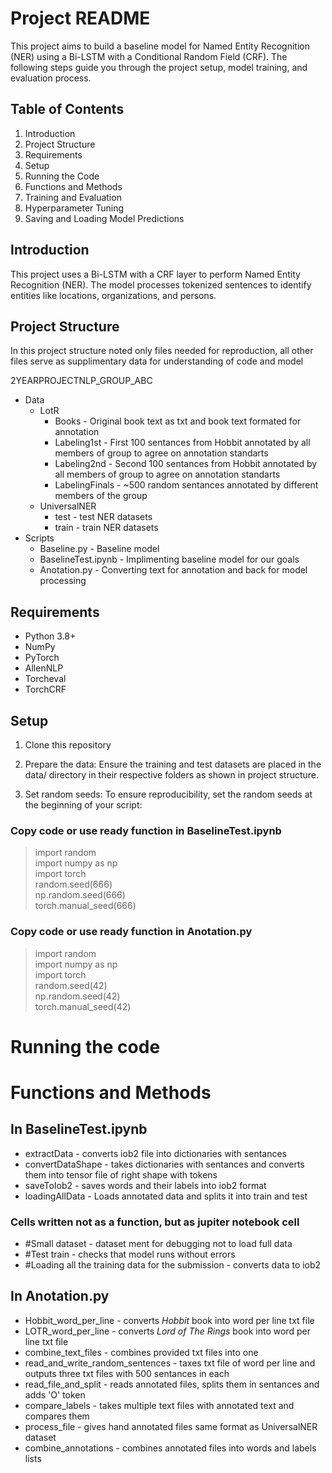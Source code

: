 # Project README

This project aims to build a baseline model for Named Entity Recognition (NER) using a Bi-LSTM with a Conditional Random Field (CRF). The following steps guide you through the project setup, model training, and evaluation process.

## Table of Contents
1. Introduction
2. Project Structure
3. Requirements
4. Setup
5. Running the Code
6. Functions and Methods
7. Training and Evaluation
8. Hyperparameter Tuning
9. Saving and Loading Model Predictions

## Introduction

This project uses a Bi-LSTM with a CRF layer to perform Named Entity Recognition (NER). The model processes tokenized sentences to identify entities like locations, organizations, and persons.

## Project Structure
In this project structure noted only files needed for reproduction, all other files serve as supplimentary data for understanding of code and model

2YEARPROJECTNLP_GROUP_ABC
* Data
    * LotR 
        * Books - Original book text as txt and book text formated for annotation
        * Labeling1st - First 100 sentances from Hobbit annotated by all members of group to agree on annotation standarts
        * Labeling2nd - Second 100 sentances from Hobbit annotated by all members of group to agree on annotation standarts
        * LabelingFinals - ~500 random sentances annotated by different members of the group
    * UniversalNER
        * test - test NER datasets
        * train - train NER datasets
* Scripts
    * Baseline.py - Baseline model
    * BaselineTest.ipynb - Implimenting baseline model for our goals 
    * Anotation.py - Converting text for annotation and back for model processing

## Requirements
* Python 3.8+
* NumPy
* PyTorch
* AllenNLP
* Torcheval
* TorchCRF

## Setup
1. Clone this repository

2. Prepare the data:
Ensure the training and test datasets are placed in the data/ directory in their respective folders as shown in project structure.

3. Set random seeds:
To ensure reproducibility, set the random seeds at the beginning of your script:
### Copy code or use ready function in BaselineTest.ipynb
>import random\
>import numpy as np\
>import torch\
>random.seed(666)\
>np.random.seed(666)\
>torch.manual_seed(666)
### Copy code or use ready function in Anotation.py
>import random\
>import numpy as np\
>import torch\
>random.seed(42)\
>np.random.seed(42)\
>torch.manual_seed(42)

# Running the code


# Functions and Methods 

## In BaselineTest.ipynb
* extractData - converts iob2 file into dictionaries with sentances 
* convertDataShape - takes dictionaries with sentances and converts them into tensor file of right shape with tokens
* saveToIob2 - saves words and their labels into iob2 format
* loadingAllData - Loads annotated data and splits it into train and test
###     Cells written not as a function, but as jupiter notebook cell
* #Small dataset - dataset ment for debugging not to load full data
* #Test train - checks that model runs without errors
* #Loading all the training data for the submission - converts data to iob2 

## In Anotation.py
* Hobbit_word_per_line - converts *Hobbit* book into word per line txt file
* LOTR_word_per_line - converts *Lord of The Rings* book into word per line txt file
* combine_text_files - combines provided txt files into one
* read_and_write_random_sentences - taxes txt file of word per line and outputs three txt files with 500 sentances in each
* read_file_and_split - reads annotated files, splits them in sentances and adds 'O' token
* compare_labels - takes multiple text files with annotated text and compares them
* process_file - gives hand annotated files same format as UniversalNER dataset
* combine_annotations - combines annotated files into words and labels lists
